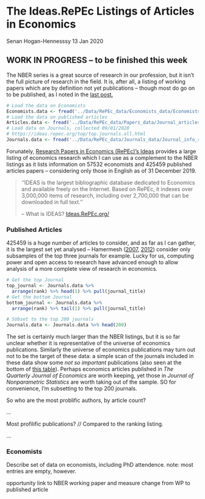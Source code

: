 The Ideas.RePEc Listings of Articles in Economics
================
Senan Hogan-Hennesssy
13 Jan 2020

## WORK IN PROGRESS – to be finished this week

The NBER series is a great source of research in our profession, but it
isn’t the full picture of research in the field. It is, after all, a
listing of working papers which are by definition not yet publications –
though most do go on to be published, as I noted in the [last
post.](https://github.com/shoganhennessy/Econ_text_data/blob/master/Blog_post_exploration/1_NBER_working_papers.md)

``` r
# Load the data on Economists
Economists.data <- fread('../Data/RePEc_data/Economists_data/Economists_repec_data.csv')
# Load the data on published articles
Articles.data <- fread('../Data/RePEc_data/Papers_data/Journal_articles_repec.csv')
# Load data on Journals, collected 09/01/2020
# https://ideas.repec.org/top/top.journals.all.html
Journals.data <- fread('../Data/RePEc_data/Journals_data/Journal_info_repec.csv')
```

Forunately, [Research Papers in Economics (RePEc)’s
Ideas](https://ideas.repec.org/) provides a large listing of economics
research which I can use as a complement to the NBER listings as it
lists information on 57532 economists and 425459 published articles
papers – considering only those in English as of 31 December 2019.

> ‘’IDEAS is the largest bibliographic database dedicated to Economics
> and available freely on the Internet. Based on RePEc, it indexes over
> 3,000,000 items of research, including over 2,700,000 that can be
> downloaded in full text.’’
> 
> – What is IDEAS? [Ideas.RePEc.org/](https://ideas.repec.org/)

### Published Articles

425459 is a huge number of articles to consider, and as far as I can
gather, it is the largest set yet analysed – Hamermesh
([2007](https://www.nber.org/papers/w6761),
[2012](https://www.nber.org/papers/w18635)) consider only subsamples of
the top three journals for example. Lucky for us, computing power and
open access to research have advanced enough to allow analysis of a more
complete view of research in economics.

``` r
# Get the top Journal
top_journal <- Journals.data %>% 
  arrange(rank) %>% head(1) %>% pull(journal_title)
# Get the bottom Journal
bottom_journal <- Journals.data %>% 
  arrange(rank) %>% tail(1) %>% pull(journal_title)

# SUbset to the top 200 journals
Journals.data <- Journals.data %>% head(200)
```

The set is certainly much larger than the NBER listings, but it is so
far unclear whether it is representative of the universe of economics
publications. Similarly the universe of economics publications may turn
out not to be the target of these data: a simple scan of the journals
included in these data show some *not so important* publications (also
seen at the bottom of [this
table](https://ideas.repec.org/top/top.journals.all.html)). Perhaps
economics articles published in *The Quarterly Journal of Economics* are
worth keeping, yet those in *Journal of Nonparametric Statistics* are
worth taking out of the sample. SO for convenience, I’m subsetting to
the top 200 journals.

So who are the most problific authors, by article count?

…

Most profilific publications? // Compared to the ranking listing.

…

### Economists

Describe set of data on economists, including PhD attendence. note: most
entries are empty, however.

opportunity link to NBER working paper and measure change from WP to
published article
